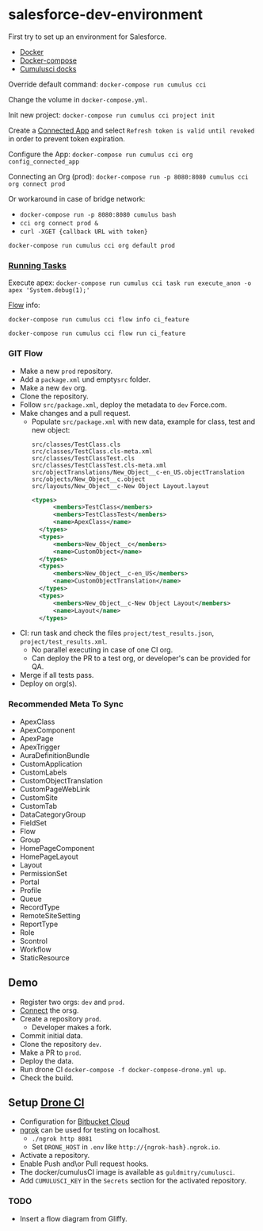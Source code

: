 # salesforce-dev-environment
First try to set up an environment for Salesforce.

* [Docker](https://www.docker.com/)
* [Docker-compose](https://docs.docker.com/compose/)
* [Cumulusci docks](http://cumulusci.readthedocs.io/en/latest/tutorial.html)

Override default command:
`docker-compose run cumulus cci`

Change the volume in `docker-compose.yml`.

Init new project:
`docker-compose run cumulus cci project init`

Create a [Connected App](http://cumulusci.readthedocs.io/en/latest/tutorial.html#part-3-connecting-salesforce-orgs) and select `Refresh token is valid until revoked` in order to prevent token expiration.

Configure the App:
`docker-compose run cumulus cci org config_connected_app`

Connecting an Org (prod):
`docker-compose run -p 8080:8080 cumulus cci org connect prod`

Or workaround in case of bridge network:
* `docker-compose run -p 8080:8080 cumulus bash`
* `cci org connect prod &`
* `curl -XGET {callback URL with token}`

`docker-compose run cumulus cci org default prod`

### [Running Tasks](http://cumulusci.readthedocs.io/en/latest/tutorial.html#part-4-running-tasks)
Execute apex:
`docker-compose run cumulus cci task run execute_anon -o apex 'System.debug(1);'`

[Flow](http://cumulusci.readthedocs.io/en/latest/tutorial.html#part-5-flows) info:

`docker-compose run cumulus cci flow info ci_feature`

`docker-compose run cumulus cci flow run ci_feature`

### GIT Flow
* Make a new `prod` repository.
* Add a `package.xml` und empty`src` folder.
* Make a new `dev` org.
* Clone the repository.
* Follow `src/package.xml`, deploy the metadata to `dev` Force.com.
* Make changes and a pull request.
  * Populate `src/package.xml` with new data, example for class, test and new object:
      ```
      src/classes/TestClass.cls
      src/classes/TestClass.cls-meta.xml
      src/classes/TestClassTest.cls
      src/classes/TestClassTest.cls-meta.xml
      src/objectTranslations/New_Object__c-en_US.objectTranslation
      src/objects/New_Object__c.object
      src/layouts/New_Object__c-New Object Layout.layout
      ```
      ```xml
      <types>
            <members>TestClass</members>
            <members>TestClassTest</members>
            <name>ApexClass</name>
        </types>
        <types>
            <members>New_Object__c</members>
            <name>CustomObject</name>
        </types>
        <types>
            <members>New_Object__c-en_US</members>
            <name>CustomObjectTranslation</name>
        </types>
        <types>
            <members>New_Object__c-New Object Layout</members>
            <name>Layout</name>
        </types>
    ```
* CI: run task and check the files `project/test_results.json`, `project/test_results.xml`.
  * No parallel executing in case of one CI org.
  * Can deploy the PR to a test org, or developer's can be provided for QA.
* Merge if all tests pass.
* Deploy on org(s).

### Recommended Meta To Sync
* ApexClass
* ApexComponent
* ApexPage
* ApexTrigger
* AuraDefinitionBundle
* CustomApplication
* CustomLabels
* CustomObjectTranslation
* CustomPageWebLink
* CustomSite
* CustomTab
* DataCategoryGroup
* FieldSet
* Flow
* Group
* HomePageComponent
* HomePageLayout
* Layout
* PermissionSet
* Portal
* Profile
* Queue
* RecordType
* RemoteSiteSetting
* ReportType
* Role
* Scontrol
* Workflow
* StaticResource

## Demo
* Register two orgs: `dev` and `prod`.
* [Connect](http://cumulusci.readthedocs.io/en/latest/tutorial.html#part-3-connecting-salesforce-orgs) the orsg.
* Create a repository `prod`.
  * Developer makes a fork.
* Commit initial data.
* Clone the repository `dev`.
* Make a PR to `prod`.
* Deploy the data.
* Run drone CI `docker-compose -f docker-compose-drone.yml up`.
* Check the build.

## Setup [Drone CI](http://docs.drone.io)
* Configuration for [Bitbucket Cloud](http://docs.drone.io/install-for-bitbucket-cloud/)
* [ngrok](https://ngrok.com/) can be used for testing on localhost.
  * `./ngrok http 8081`
  * Set `DRONE_HOST` in `.env` like `http://{ngrok-hash}.ngrok.io`.
* Activate a repository.
* Enable Push and\or Pull request hooks.
* The docker/cumulusCI image is available as `guldmitry/cumulusci`.
* Add `CUMULUSCI_KEY` in the `Secrets` section for the activated repository.

### TODO
* Insert a flow diagram from Gliffy.
